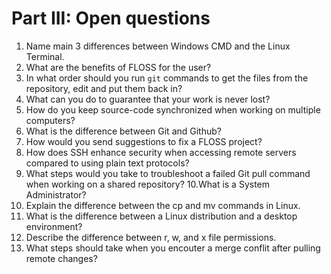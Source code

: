 # Part III: Open questions

1. Name main 3 differences between Windows CMD and the Linux Terminal.
2. What are the benefits of FLOSS for the user?
3. In what order should you run `git` commands to get the files from the repository, edit and put them back in?
4. What can you do to guarantee that your work is never lost?
5. How do you keep source-code synchronized when working on multiple computers?
6. What is the difference between Git and Github?
7. How would you send suggestions to fix a FLOSS project?
8. How does SSH enhance security when accessing remote servers compared to using plain text protocols?
9. What steps would you take to troubleshoot a failed Git pull command when working on a shared repository?
10.What is a System Administrator?
11. Explain the difference between the cp and mv commands in Linux.
12. What is the difference between a Linux distribution and a desktop environment?
13. Describe the difference between r, w, and x file permissions.
14. What steps should take when you encouter a merge conflit after pulling remote changes?
